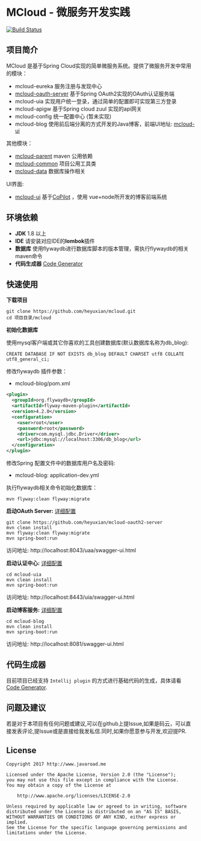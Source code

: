# MCloud - 微服务开发实践
[![Build Status](https://www.travis-ci.org/heyuxian/mcloud.svg?branch=master)](https://www.travis-ci.org/heyuxian/mcloud)

## 项目简介

MCloud 是基于Spring Cloud实现的简单微服务系统。提供了微服务开发中常用的模块：

- mcloud-eureka 服务注册与发现中心
- [mcloud-oauth-server](https://github.com/heyuxian/mcloud-oauth2-server) 基于Spring OAuth2实现的OAuth认证服务端
- mcloud-uia 实现用户统一登录，通过简单的配置即可实现第三方登录
- mcloud-apigw 基于Spring cloud zuul 实现的api网关 
- mcloud-config 统一配置中心 (暂未实现)
- mcloud-blog 使用前后端分离的方式开发的Java博客，前端UI地址: [mcloud-ui](https://github.com/heyuxian/mcloud-ui)

其他模块：

- [mcloud-parent](https://github.com/heyuxian/mcloud-parent) maven 公用依赖
- [mcloud-common](https://github.com/heyuxian/mcloud-common) 项目公用工具类
- [mcloud-data](https://github.com/heyuxian/mcloud-data) 数据库操作相关

UI界面:

- [mcloud-ui](https://github.com/heyuxian/mcloud-ui) 基于[CoPilot](https://github.com/misterGF/CoPilot) ，使用 vue+node所开发的博客前端系统

## 环境依赖

- **JDK** 1.8 以上
- **IDE** 请安装对应IDE的**lombok**插件
- **数据库** 使用flywaydb进行数据库脚本的版本管理，需执行flywaydb的相关maven命令
- **代码生成器** [Code Generator](https://github.com/heyuxian/code-generator)


## 快速使用

**下载项目**

```
git clone https://github.com/heyuxian/mcloud.git
cd 项目目录/mcloud
```

**初始化数据库**

使用mysql客户端或其它你喜欢的工具创建数据库(默认数据库名称为db_blog):

```shell
CREATE DATABASE IF NOT EXISTS db_blog DEFAULT CHARSET utf8 COLLATE utf8_general_ci;  
```

修改flywaydb 插件参数：

- mcloud-blog/pom.xml

```xml
<plugin>
  <groupId>org.flywaydb</groupId>
  <artifactId>flyway-maven-plugin</artifactId>
  <version>4.2.0</version>
  <configuration>
    <user>root</user>
    <password>root</password>
    <driver>com.mysql.jdbc.Driver</driver>
    <url>jdbc:mysql://localhost:3306/db_blog</url>
  </configuration>
</plugin>
```

修改Spring 配置文件中的数据库用户名及密码:

- mcloud-blog: application-dev.yml

执行flywaydb相关命令初始化数据库：

```shell
mvn flyway:clean flyway:migrate
```

**启动OAuth Server:**   [详细配置](https://github.com/heyuxian/mcloud-oauth2-server)

```
git clone https://github.com/heyuxian/mcloud-oauth2-server
mvn clean install
mvn flyway:clean flyway:migrate
mvn spring-boot:run
```

访问地址: http://localhost:8043/uaa/swagger-ui.html

**启动认证中心:**  [详细配置](mcloud-uia/README.md)

```
cd mcloud-uia
mvn clean install
mvn spring-boot:run
```
访问地址: http://localhost:8443/uia/swagger-ui.html 

**启动博客服务:** [详细配置](mcloud-blog/README.md)

```
cd mcloud-blog
mvn clean install
mvn spring-boot:run
```
访问地址: http://localhost:8081/swagger-ui.html 

## 代码生成器

目前项目已经支持 `Intellij plugin` 的方式进行基础代码的生成，具体请看 [Code Generator](https://github.com/heyuxian/code-generator).

## 问题及建议

若是对于本项目有任何问题或建议,可以在github上提Issue,如果是码云，可以直接发表评论,提Issue或是直接给我发私信.同时,如果你愿意参与开发,欢迎提PR.

## License

```
Copyright 2017 http://www.javaroad.me

Licensed under the Apache License, Version 2.0 (the "License");
you may not use this file except in compliance with the License.
You may obtain a copy of the License at

    http://www.apache.org/licenses/LICENSE-2.0

Unless required by applicable law or agreed to in writing, software
distributed under the License is distributed on an "AS IS" BASIS,
WITHOUT WARRANTIES OR CONDITIONS OF ANY KIND, either express or implied.
See the License for the specific language governing permissions and
limitations under the License.
```
